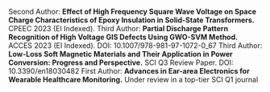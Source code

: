 
Second Author: **Effect of High Frequency Square Wave Voltage on Space Charge Characteristics of Epoxy Insulation in Solid-State Transformers.** CPEEC 2023 (EI Indexed).
Third Author: **Partial Discharge Pattern Recognition of High Voltage GIS Defects Using GWO-SVM Method.** ACCES 2023 (EI Indexed). DOI: 10.1007/978-981-97-1072-0_67
Third Author: **Low-Loss Soft Magnetic Materials and Their Application in Power Conversion: Progress and Perspective.** SCI Q3 Review Paper. DOI: 10.3390/en18030482
First Author: **Advances in Ear-area Electronics for Wearable Healthcare Monitoring.** Under review in a top-tier SCI Q1 journal


